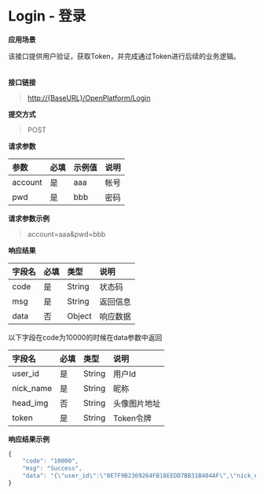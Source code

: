 # Login - 登录

**应用场景**

该接口提供用户验证，获取Token，并完成通过Token进行后续的业务逻辑。

###### 

**接口链接**

> [http://{BaseURL}/OpenPlatform/Login](http://{BaseURL}/OpenPlatform/Login)



**提交方式**

> POST



**请求参数**

| 参数 | 必填 | 示例值 | 说明 |
| :--- | :--- | :--- | :--- |
| account | 是 | aaa | 帐号 |
| pwd | 是 | bbb | 密码 |

**请求参数示例**

> account=aaa&pwd=bbb

**响应结果**

| 字段名 | 必填 | 类型 | 说明 |
| :--- | :--- | :--- | :--- |
| code | 是 | String | 状态码 |
| msg | 是 | String | 返回信息 |
| data | 否 | Object | 响应数据 |

以下字段在code为10000的时候在data参数中返回

| 字段名 | 必填 | 类型 | 说明 |
| :--- | :--- | :--- | :--- |
| user\_id | 是 | String | 用户Id |
| nick\_name | 是 | String | 昵称 |
| head\_img | 否 | String | 头像图片地址 |
| token | 是 | String | Token令牌 |

**响应结果示例**

```js
{
    "code": "10000",
    "msg": "Success",
    "data": "{\"user_id\":\"0E7F9B2369264FB18EEDD7BB31B404AF\",\"nick_name\":\"aaa\",\"token\":\"VmNaqQb2D9ZzCZ+2FrvW+A==\"}"
}
```



